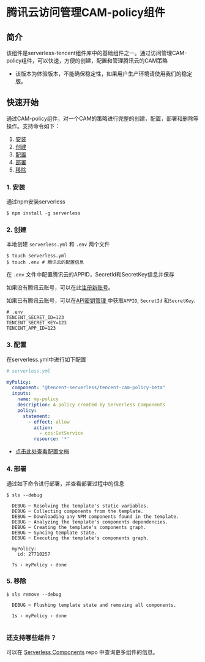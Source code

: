 # 腾讯云访问管理CAM-policy组件

## 简介
该组件是serverless-tencent组件库中的基础组件之一。通过访问管理CAM-policy组件，可以快速，方便的创建，配置和管理腾讯云的CAM策略

* 该版本为体验版本，不能确保稳定性，如果用户生产环境请使用我们的稳定版。

## 快速开始

通过CAM-policy组件，对一个CAM的策略进行完整的创建，配置，部署和删除等操作。支持命令如下：

1. [安装](#1-安装)
2. [创建](#2-创建)
3. [配置](#3-配置)
4. [部署](#4-部署)
5. [移除](#5-移除)

### 1. 安装

通过npm安装serverless

```console
$ npm install -g serverless
```

### 2. 创建

本地创建 `serverless.yml` 和 `.env` 两个文件

```console
$ touch serverless.yml
$ touch .env # 腾讯云的配置信息
```

在 `.env` 文件中配置腾讯云的APPID，SecretId和SecretKey信息并保存

如果没有腾讯云账号，可以在此[注册新账号](https://cloud.tencent.com/register)。

如果已有腾讯云账号，可以在[API密钥管理
](https://console.cloud.tencent.com/cam/capi)中获取`APPID`, `SecretId` 和`SecretKey`.

```
# .env
TENCENT_SECRET_ID=123
TENCENT_SECRET_KEY=123
TENCENT_APP_ID=123
```

### 3. 配置

在serverless.yml中进行如下配置

```yml
# serverless.yml

myPolicy:
  component: "@tencent-serverless/tencent-cam-policy-beta"
  inputs:
    name: my-policy
    description: A policy created by Serverless Components
    policy:
      statement:
        - effect: allow
          action:
            - cos:GetService
          resource: '*'

```
* [点击此处查看配置文档](https://github.com/serverless-tencent/tencent-cam-policy/blob/master/docs/configure.md)


### 4. 部署

通过如下命令进行部署，并查看部署过程中的信息
```console
$ sls --debug

  DEBUG ─ Resolving the template's static variables.
  DEBUG ─ Collecting components from the template.
  DEBUG ─ Downloading any NPM components found in the template.
  DEBUG ─ Analyzing the template's components dependencies.
  DEBUG ─ Creating the template's components graph.
  DEBUG ─ Syncing template state.
  DEBUG ─ Executing the template's components graph.

  myPolicy: 
    id: 27710257

  7s › myPolicy › done
```


### 5. 移除
```console
$ sls remove --debug

  DEBUG ─ Flushing template state and removing all components.

  1s › myPolicy › done


```

### 还支持哪些组件？

可以在 [Serverless Components](https://github.com/serverless/components) repo 中查询更多组件的信息。
